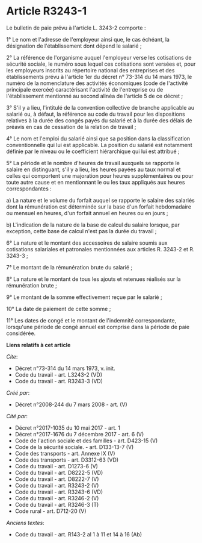 # Article R3243-1

Le bulletin de paie prévu à l'article L. 3243-2 comporte : 

1° Le nom et l'adresse de l'employeur ainsi que, le cas échéant, la désignation de l'établissement dont dépend le salarié ; 

2° La référence de l'organisme auquel l'employeur verse les cotisations de sécurité sociale, le numéro sous lequel ces
cotisations sont versées et, pour les employeurs inscrits au répertoire national des entreprises et des établissements prévu
à l'article 1er du décret n° 73-314 du 14 mars 1973, le numéro de la nomenclature des activités économiques (code de
l'activité principale exercée) caractérisant l'activité de l'entreprise ou de l'établissement mentionné au second alinéa de
l'article 5 de ce décret ; 

3° S'il y a lieu, l'intitulé de la convention collective de branche applicable au salarié ou, à défaut, la référence au code
du travail pour les dispositions relatives à la durée des congés payés du salarié et à la durée des délais de préavis en cas
de cessation de la relation de travail ; 

4° Le nom et l'emploi du salarié ainsi que sa position dans la classification conventionnelle qui lui est applicable. La
position du salarié est notamment définie par le niveau ou le coefficient hiérarchique qui lui est attribué ; 

5° La période et le nombre d'heures de travail auxquels se rapporte le salaire en distinguant, s'il y a lieu, les heures
payées au taux normal et celles qui comportent une majoration pour heures supplémentaires ou pour toute autre cause et en
mentionnant le ou les taux appliqués aux heures correspondantes : 

a) La nature et le volume du forfait auquel se rapporte le salaire des salariés dont la rémunération est déterminée sur la
base d'un forfait hebdomadaire ou mensuel en heures, d'un forfait annuel en heures ou en jours ; 

b) L'indication de la nature de la base de calcul du salaire lorsque, par exception, cette base de calcul n'est pas la durée
du travail ; 

6° La nature et le montant des accessoires de salaire soumis aux cotisations salariales et patronales mentionnées aux
articles R. 3243-2 et R. 3243-3 ; 

7° Le montant de la rémunération brute du salarié ; 

8° La nature et le montant de tous les ajouts et retenues réalisés sur la rémunération brute ; 

9° Le montant de la somme effectivement reçue par le salarié ; 

10° La date de paiement de cette somme ; 

11° Les dates de congé et le montant de l'indemnité correspondante, lorsqu'une période de congé annuel est comprise dans la
période de paie considérée.

**Liens relatifs à cet article**

_Cite_:

  - Décret n°73-314 du 14 mars 1973, v. init.
  - Code du travail - art. L3243-2 (VD)
  - Code du travail - art. R3243-3 (VD)

_Créé par_:

  - Décret n°2008-244 du 7 mars 2008 - art. (V)

_Cité par_:

  - Décret n°2017-1035 du 10 mai 2017  - art. 1
  - Décret n°2017-1676 du 7 décembre 2017 - art. 6 (V)
  - Code de l'action sociale et des familles - art. D423-15 (V)
  - Code de la sécurité sociale. - art. D133-13-7 (V)
  - Code des transports - art. Annexe IX (V)
  - Code des transports - art. D3312-63 (VD)
  - Code du travail - art. D1273-6 (V)
  - Code du travail - art. D8222-5 (VD)
  - Code du travail - art. D8222-7 (V)
  - Code du travail - art. R3243-2 (V)
  - Code du travail - art. R3243-6 (VD)
  - Code du travail - art. R3246-2 (V)
  - Code du travail - art. R3246-3 (T)
  - Code rural - art. D712-20 (V)

_Anciens textes_:

  - Code du travail - art. R143-2 al 1 à 11 et 14 à 16 (Ab)
